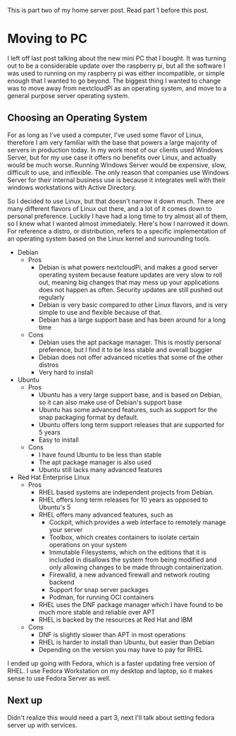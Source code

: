 This is part two of my home server post. Read part 1 before this post.

# Moving to PC

I left off last post talking about the new mini PC that I bought. It was turning out to be a considerable update over the raspberry pi, but all the software I was used to running on my raspberry pi was either incompatible, or simple enough that I wanted to go beyond. The biggest thing I wanted to change was to move away from nextcloudPi as an operating system, and move to a general purpose server operating system.

## Choosing an Operating System

For as long as I've used a computer, I've used some flavor of Linux, therefore I am very familiar with the base that powers a large majority of servers in production today. In my work most of our clients used Windows Server, but for my use case it offers no benefits over Linux, and actually would be much worse. Running Windows Server would be expensive, slow, difficult to use, and inflexible. The only reason that companies use Windows Server for their internal business use is because it integrates well with their windows workstations with Active Directory.

So I decided to use Linux, but that doesn't narrow it down much. There are many different flavors of Linux out there, and a lot of it comes down to personal preference. Luckily I have had a long time to try almost all of them, so I knew what I wanted almost immediately. Here's how I narrowed it down. For reference a distro, or distribution, refers to a specific implementation of an operating system based on the Linux kernel and surrounding tools.

-   Debian
    -   Pros
        -   Debian is what powers nextcloudPi, and makes a good server operating system because feature updates are very slow to roll out, meaning big changes that may mess up your applications does not happen as often. Security updates are still pushed out regularly
        -   Debian is very basic compared to other Linux flavors, and is very simple to use and flexible because of that.
        -   Debian has a large support base and has been around for a long time
    -   Cons
        -   Debian uses the apt package manager. This is mostly personal preference, but I find it to be less stable and overall buggier
        -   Debian does not offer advanced niceties that some of the other distros
        -   Very hard to install
-   Ubuntu
    -   Pros
        -   Ubuntu has a very large support base, and is based on Debian, so it can also make use of Debian's support base
        -   Ubuntu has some advanced features, such as support for the snap packaging format by default.
        -   Ubuntu offers long term support releases that are supported for 5 years
        -   Easy to install
    -   Cons
        -   I have found Ubuntu to be less than stable
        -   The apt package manager is also used
        -   Ubuntu still lacks many advanced features
-   Red Hat Enterprise Linux
    -   Pros
        -   RHEL based systems are independent projects from Debian.
        -   RHEL offers long term releases for 10 years as opposed to Ubuntu's 5
        -   RHEL offers many advanced features, such as
            -   Cockpit, which provides a web interface to remotely manage your server
            -   Toolbox, which creates containers to isolate certain operations on your system
            -   Immutable Filesystems, which on the editions that it is included in disallows the system from being modified and only allowing changes to be made through containerization.
            -   Firewalld, a new advanced firewall and network routing backend
            -   Support for snap server packages
            -   Podman, for running OCI containers
        -   RHEL uses the DNF package manager which I have found to be much more stable and reliable over APT
        -   RHEL is backed by the resources at Red Hat and IBM
    -   Cons
        -   DNF is slightly slower than APT in most operations
        -   RHEL is harder to install than Ubuntu, but easier than Debian
        -   Depending on the version you may have to pay for RHEL

I ended up going with Fedora, which is a faster updating free version of RHEL. I use Fedora Workstation on my desktop and laptop, so it makes sense to use Fedora Server as well.

## Next up

Didn't realize this would need a part 3, next I'll talk about setting fedora server up with services.

